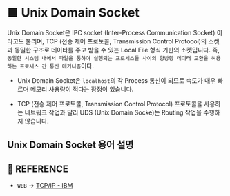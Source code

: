 # ■ Unix Domain Socket

Unix Domain Socket은 IPC socket (Inter-Process Communication Socket) 이라고도 불리며, TCP (전송 제어 프로토콜, Transmission Control Protocol)의 소켓과 동일한 구조로 데이타를 주고 받을 수 있는 Local File 형식 기반의 소켓입니다. 즉, `동일한 시스템 내에서 파일을 통하여 실행되는 프로세스들 사이의 양방향 데이터 교환을 허용하는 프로세스 간 통신 메커니즘`이다.

* Unix Domain Socket은 `localhost`의 각 Process 통신이 되므로 속도가 매우 빠르며 메모리 사용량이 적다는 장정이 있습니다.

* TCP (전송 제어 프로토콜, Transmission Control Protocol) 프로토콜을 사용하는 네트워크 작업과 달리 UDS (Unix Domain Socke)는 Routing 작업을 수행하지 않습니다.

## Unix Domain Socket 용어 설명

## 📣 REFERENCE

* `WEB` → [TCP/IP - IBM](https://www.ibm.com/docs/ko/aix/7.1?topic=management-transmission-control-protocolinternet-protocol)

